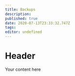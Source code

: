 ```yaml
---
title: Backups
description: 
published: true
date: 2020-07-13T23:33:32.747Z
tags: 
editor: undefined
---
```


# Header
Your content here